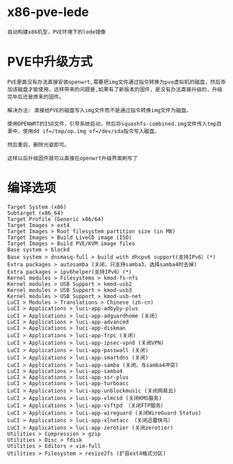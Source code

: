 # x86-pve-lede
    自动构建x86机型，PVE环境下的lede镜像

# PVE中升级方式
    PVE里面没有办法直接安装openwrt,需要把img文件通过指令转换为pve虚拟机的磁盘，然后添加该磁盘才能使用，这样带来的问题是,如果有了新版本的固件，是没有办法直接升级的，升级完毕后还是原来的固件。

    解决办法: 直接给PVE的磁盘写入img文件而不是通过指令转换img文件为磁盘。

    使用OPENWRT的ISO文件，引导系统启动，然后将squashfs-combined.img文件传入tmp目录中，使用dd if=/tmp/op.img of=/dev/sda指令写入磁盘。

    然后重启，删除光驱即可。

    这样以后升级固件就可以直接在openwrt升级界面刷写了

# 编译选项
    Target System (x86)
    Subtarget (x86_64)
    Target Profile (Generic x86/64)
    Target Images > ext4
    Target Images > Root filesystem partition size (in MB)
    Target Images > Build LiveCD image (ISO)
    Target Images > Build PVE/KVM image files
    Base system > blockd 	
    Base system > dnsmasq-full > build with dhcpv6 support(支持IPv6）(*)
    Extra packages > autosamba (关闭，只支持samba3，选择samba4时去掉)
    Extra packages > ipv6helper(支持IPv6）(*)
    Kernel modules > Filesystems > kmod-fs-nfs
    Kernel modules > USB Support > kmod-usb2
    Kernel modules > USB Support > kmod-usb3
    Kernel modules > USB Support > kmod-usb-net
    LuCI > Modules > Translations > Chinese (zh-cn)
    LuCI > Applications > luci-app-adbyby-plus
    LuCI > Applications > luci-app-adguardhome (关闭)
    LuCI > Applications > luci-app-advanced
    LuCI > Applications > luci-app-diskman
    LuCI > Applications > luci-app-frpc (关闭)
    LuCI > Applications > luci-app-ipsec-vpnd (关闭VPN)
    LuCI > Applications > luci-app-passwall (关闭)
    LuCI > Applications > luci-app-smartdns (关闭)
    LuCI > Applications > luci-app-samba (关闭，与samba4冲突)
    LuCI > Applications > luci-app-samba4
    LuCI > Applications > luci-app-ssr-plus
    LuCI > Applications > luci-app-turboacc
    LuCI > Applications > luci-app-unblockmusic (关闭网易云)
    LuCI > Applications > luci-app-vlmcsd (关闭KMS服务)
    LuCI > Applications > luci-app-vsftpd （关闭FTP服务）
    LuCI > Applications > luci-app-wireguard (关闭WireGuard Status)
    LuCI > Applications > luci-app-xlnetacc （关闭迅雷快鸟）
    LuCI > Applications > luci-app-zerotier (关闭zerotier)
    Utilities > Compression > gzip  
    Utilities > Disc > fdisk
    Utilities > Editors > vim-full
    Utilities > Filesystem > resize2fs (扩容ext4格式分区)
